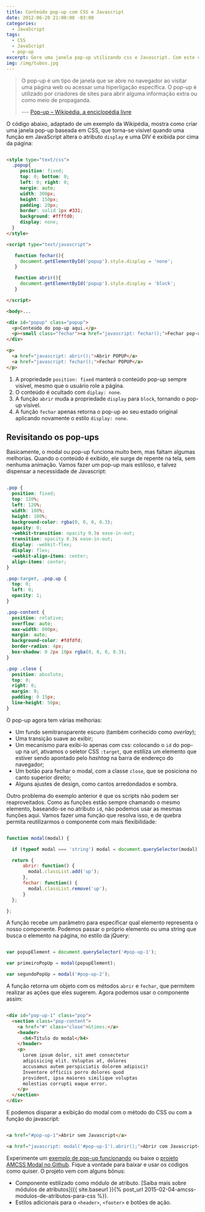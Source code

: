 ```yaml
---
title: Conteúdo pop-up com CSS e Javascript
date: 2012-06-20 21:00:00 -03:00
categories:
  - JavaScript
tags:
  - CSS
  - JavaScript
  - pop-up
excerpt: Gere uma janela pop-up utilizando css e Javascript. Com este código simples é possível fazer modais para aplicativos ou adaptá-lo para várias necessidades de UI.
img: /img/tubos.jpg
---
```


> O pop-up é um tipo de janela que se abre no navegador ao visitar uma página web ou acessar uma hiperligação específica. O pop-up é utilizado por criadores de sites para abrir alguma informação extra ou como meio de propaganda.
>
> --- [Pop-up – Wikipédia, a enciclopédia livre](https://pt.wikipedia.org/wiki/Pop-up)

O código abaixo, adaptado de um exemplo da Wikipédia, mostra como criar uma janela pop-up baseada em CSS, que torna-se visível quando uma função em JavaScript altera o atributo <code>display</code> e uma DIV é exibida por cima da página:

```html

<style type="text/css">
  .popup{
     position: fixed;
     top: 0; bottom: 0;
     left: 0; right: 0;
     margin: auto;
     width: 300px;
     height: 150px;
     padding: 20px;
     border: solid 1px #331;
     background: #ffffd0;
     display: none;
  }
</style>

<script type="text/javascript">

   function fechar(){
     document.getElementById('popup').style.display = 'none';
   }

   function abrir(){
     document.getElementById('popup').style.display = 'block';
   }

</script>

<body>...

<div id="popup" class="popup"> 
  <p>Conteúdo do pop-up aqui.</p>
  <p><small class="fechar"><a href="javascript: fechar();">Fechar pop-up</a></small></p>
</div>

<p>
  <a href="javascript: abrir();">Abrir POPUP</a>
  <a href="javascript: fechar();">Fechar POPUP</a>
</p>

```

1. A propriedade <code>position: fixed</code> manterá o conteúdo pop-up sempre visível, mesmo que o usuário role a página.
1. O conteúdo é ocultado com <code>diplay: none</code>.
1. A função <code>abrir</code> muda a propriedade <code>display</code> para <code>block</code>, tornando o pop-up visível.
1. A função <code>fechar</code> apenas retorna o pop-up ao seu estado original aplicando novamente o estilo <code>display: none</code>.

## Revisitando os pop-ups

Basicamente, o modal ou pop-up funciona muito bem, mas faltam algumas melhorias. Quando o conteúdo é exibido, ele surge de repente na tela, sem nenhuma animação. Vamos fazer um pop-up mais estiloso, e talvez dispensar a necessidade de Javascript:

```css

.pop {
  position: fixed;
  top: 120%;
  left: 120%;
  width: 100%;
  height: 100%;
  background-color: rgba(0, 0, 0, 0.3);
  opacity: 0;
  -webkit-transition: opacity 0.3s ease-in-out;
  transition: opacity 0.3s ease-in-out;
  display: -webkit-flex;
  display: flex;
  -webkit-align-items: center;
  align-items: center;
}

.pop:target, .pop.up {
  top: 0;
  left: 0;
  opacity: 1;
}

.pop-content {
  position: relative;
  overflow: auto;
  max-width: 800px;
  margin: auto;
  background-color: #fdfdfd;
  border-radius: 4px;
  box-shadow: 0 2px 10px rgba(0, 0, 0, 0.3);
}

.pop .close {
  position: absolute;
  top: 0;
  right: 0;
  margin: 0;
  padding: 0 15px;
  line-height: 50px;
}

```

O pop-up agora tem várias melhorias:

- Um fundo semitransparente escuro (também conhecido como *overlay*);
- Uma transição suave ao exibir;
- Um mecanismo para exibi-lo apenas com css: colocando o `id` do pop-up na url, ativamos o seletor CSS `:target`, que estiliza um elemento que estiver sendo apontado pelo *hashtag* na barra de endereço do navegador;
- Um botão para fechar o modal, com a classe `close`, que se posiciona no canto superior direito;
- Alguns ajustes de design, como cantos arredondados e sombra.

Outro problema do exemplo anterior é que os scripts não podem ser reaproveitados. Como as funções estão sempre chamando o mesmo elemento, baseando-se no atributo `id`, não podemos usar as mesmas funções aqui. Vamos fazer uma função que resolva isso, e de quebra permita reutilizarmos o componente com mais flexibilidade:

```javascript

function modal(modal) {

  if (typeof modal === 'string') modal = document.querySelector(modal);

  return {
      abrir: function() {
        modal.classList.add('up');
      },
      fechar: function() {
        modal.classList.remove('up');
      }
  };

};

```

A função recebe um parâmetro para especificar qual elemento representa o nosso componente. Podemos passar o próprio elemento ou uma string que busca o elemento na página, no estilo da jQuery:

```javascript

var popupElement = document.querySelector('#pop-up-1');

var primeiroPopUp = modal(popupElement);

var segundoPopUp = modal('#pop-up-2');

```

A função retorna um objeto com os métodos `abrir` e `fechar`, que permitem realizar as ações que eles sugerem. Agora podemos usar o componente assim:

```html

<div id="pop-up-1" class="pop">
  <section class="pop-content">
    <a href="#" class="close">&times;</a>
    <header>
      <h4>Título do modal</h4>
    </header>
    <p>
      Lorem ipsum dolor, sit amet consectetur 
      adipisicing elit. Voluptas at, dolores 
      accusamus autem perspiciatis dolorem adipisci! 
      Inventore officiis porro dolores quod 
      provident, ipsa maiores similique voluptas 
      molestias corrupti eaque error.
    </p>
  </section>
</div>

```

E podemos disparar a exibição do modal com o método do CSS ou com a função do javascript:

```html

<a href="#pop-up-1">Abrir sem Javascript</a>

<a href="javascript: modal('#pop-up-1').abrir();">Abrir com Javascript</a>

```

Experimente um [exemplo de pop-up funcionando](https://johnylab.net/amcss-modal/exemplo.html) ou baixe o [projeto AMCSS Modal no Github](https://github.com/Johnylab/amcss-modal/). Fique a vontade para baixar e usar os códigos como quiser. O projeto vem com alguns bônus:

- Componente estilizado como módulo de atributo. [Saiba mais sobre módulos de atributos]({{ site.baseurl }}{% post_url 2015-02-04-amcss-modulos-de-atributos-para-css %}).
- Estilos adicionais para o `<header>`, `<footer>` e botões de ação.
